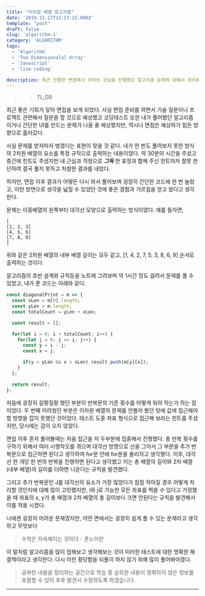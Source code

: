 ```yaml
---
title: "이차원 배열 알고리즘"
date: '2019-11-17T12:23:22.000Z'
template: "post"
draft: false
slug: 'algorithm-1'
category: 'ALGORITHM'
tags:
  - 'Algorithm'
  - 'Two Dimensionalal Array'
  - 'Javascript'
  - 'live coding'

description: 최근 진행한 면접에서 라이브 코딩을 진행했던 알고리즘 문제에 대해서 정리해보고자 한다. 알고리즘 초심자로써 틈틈히 공부를 해야겠다는 깨달음을 얻고 왔다.
---
```


>> TL;DR

최근 좋은 기회가 닿아 면접을 보게 되었다. 사실 면접 준비를 하면서 기술 질문이나 프로젝트 관련해서 질문을 할 것으로 예상했고 코딩테스트 또한 내가 풀어봤던 알고리즘 이거나 간단한 UI를 만드는 문제가 나올 줄 예상했지만, 역시나 면접은 예상하기 힘든 방향으로 흘러갔다.

사실 문제를 받자마자 벙졌다는 표현이 맞을 것 같다. 내가 한 번도 풀어보지 못한 방식의 2차원 배열의 요소를 특정 규칙으로 출력하는 내용이였다. 약 30분의 시간을 주셨고 중간에 힌트도 주셨지만 내 근심과 걱정으로 ***그득*** 한 표정과 함께 주신 힌트마저 잘못 판단하여 결국 풀지 못하고 처참한 결과를 내었다.

하지만, 면접 이후 결과가 어떻든 다시 와서 풀어보며 굉장히 간단한 코드에 한 번 놀랐고, 이런 방면으로 생각을 넓힐 수 있었던 것에 좋은 경험과 가르침을 얻고 왔다고 생각한다.

문제는 이중배열의 왼쪽부터 대각선 모양으로 출력하는 방식이였다.
예를 들자면,
```
[
[1, 2, 3]
[4, 5, 6]
[7, 8, 9]
]
```
위와 같은 2차원 배열의 내부 배열 길이는 모두 같고, [1, 4, 2, 7, 5, 3, 8, 6, 9] 순서로 출력하는 것이다.

알고리즘의 초반 설계와 규칙등을 노트에 그려보며 약 1시간 정도 걸려서 문제를 풀 수 있었고, 내가 푼 코드는 아래와 같다.

```javascript
const diagonalPrint = m => {
  const xLen = m[0].length;
  const yLen = m.length;
  const totalCount = yLen + xLen;

  const result = [];

  for(let i = 0; i < totalCount; i++) {
    for(let j = 0; j <= i; j++) {
      const y = i - j;
      const x = j;

      if(y < yLen && x < xLen) result.push(m[y][x]);
    }
  };

  return result;
};
```

처음에 굉장히 갈팡질팡 했던 부분이 반복문의 기준 횟수를 어떻게 둬야 하는가 하는 점이었다. 두 번째 어려웠던 부분은 이차원 배열의 문제를 안풀어 봤던 탓에 값에 접근해야 할 방향을 잡지 못했던 것이었다. 테스트 도중 좌표 형식으로 접근해 보라는 힌트를 주셨지만, 당시에는 감이 오지 않았다.

면접 이후 혼자 풀어볼때는 처음 접근을 저 두부분에 집중해서 진행했다. 총 반복 횟수를 구하기 위해서 여러 시행착오를 겪으며 대각선 방향으로 선을 그어서 그 부분을 추가 반복문으로 접근하면 된다고 생각하여 for문 안에 for문을 돌리자고 생각했다. 이후, 대각선 한 개당 한 번의 반복을 진행하면 된다고 생각했고 이는 총 배열의 길이와 2차 배열 (내부 배열)의 길이를 더하면 나온다는 규칙을 발견했다.

그리고 추가 반복문인 J를 대각선의 요소가 가장 많았다가 점점 작아질 경우 어떻게 처리할 것인지에 대해 많이 고민했지만, i와 j로 가능한 모든 좌표를 찍을 수 있다고 가정했을 때 좌표의 x, y가 총 배열과 2차 배열의 총 길이보다 크면 안된다는 규칙을 발견해서 이를 적용 시켰다.  

나에겐 굉장히 어려운 문제였지만, 어떤 면에서는 굉장히 쉽게 풀 수 있는 문제라고 생각하고 무엇보다


> 수학은 익숙해지는 것이다 - 폰노이만


이 말처럼 알고리즘을 많이 접해보고 생각해보는 것이 이러한 테스트에 대한 명확한 해결책이라고 생각한다. 다시 이런 황당함을 되풀이 하지 않기 위해 많이 풀어봐야겠다.

> 공부한 내용을 정리하는 공간으로 학습 중 습득한 내용이 정확하지 않은 정보를 포함할 수 있어 추후 발견시 수정하도록 하겠습니다.

---
